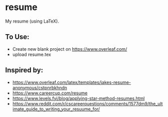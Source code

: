 # resume
My resume (using LaTeX).

## To Use:
- Create new blank project on https://www.overleaf.com/
- upload resume.tex

## Inspired by:
- https://www.overleaf.com/latex/templates/jakes-resume-anonymous/cstpnrbkhndn
- https://www.careercup.com/resume
- https://www.levels.fyi/blog/applying-star-method-resumes.html
- https://www.reddit.com/r/cscareerquestions/comments/1577dm9/the_ultimate_guide_to_writing_your_resuume_for/
